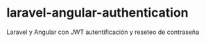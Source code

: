# laravel-angular-authentication
Laravel y Angular con JWT autentificación y reseteo de contraseña 
